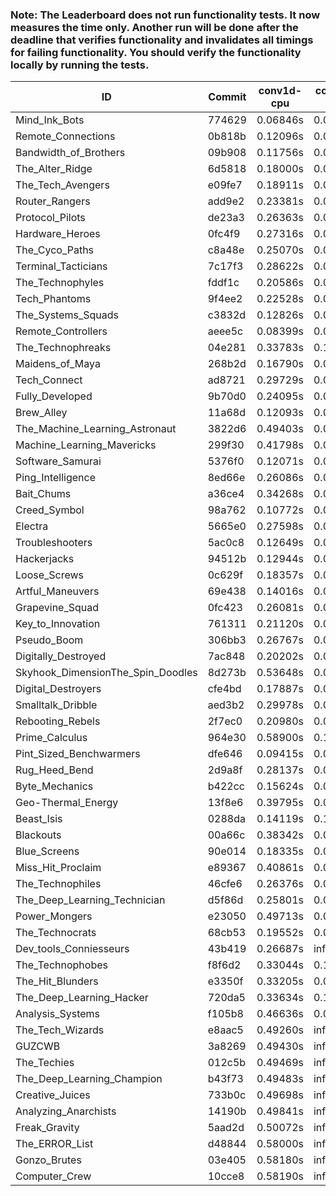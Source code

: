 ### Note: The Leaderboard does not run functionality tests. It now measures the time only. Another run will be done after the deadline that verifies functionality and invalidates all timings for failing functionality. You should verify the functionality locally by running the tests.

|ID|Commit|conv1d-cpu|conv1d-gpu|DWSPConv2D-gpu|gemm-gpu|avg|
|-|-|-|-|-|-|-|
|Mind_Ink_Bots|774629|0.06846s|0.06736s|3.09577s|1.92446s|1.28901s|
|Remote_Connections|0b818b|0.12096s|0.04800s|3.09772s|1.93428s|1.30024s|
|Bandwidth_of_Brothers|09b908|0.11756s|0.07040s|3.08275s|1.94089s|1.30290s|
|The_Alter_Ridge|6d5818|0.18000s|0.09967s|3.04277s|1.91975s|1.31055s|
|The_Tech_Avengers|e09fe7|0.18911s|0.06122s|3.06895s|1.92304s|1.31058s|
|Router_Rangers|add9e2|0.23381s|0.07000s|3.05970s|1.92341s|1.32173s|
|Protocol_Pilots|de23a3|0.26363s|0.07044s|3.06080s|1.91955s|1.32860s|
|Hardware_Heroes|0fc4f9|0.27316s|0.06991s|3.05852s|1.91977s|1.33034s|
|The_Cyco_Paths|c8a48e|0.25070s|0.07063s|3.09245s|1.91209s|1.33147s|
|Terminal_Tacticians|7c17f3|0.28622s|0.06621s|3.05862s|1.94237s|1.33835s|
|The_Technophyles|fddf1c|0.20586s|0.04342s|3.18906s|1.93849s|1.34421s|
|Tech_Phantoms|9f4ee2|0.22528s|0.08902s|3.06068s|2.03242s|1.35185s|
|The_Systems_Squads|c3832d|0.12826s|0.04938s|3.35016s|1.90635s|1.35854s|
|Remote_Controllers|aeee5c|0.08399s|0.04855s|3.34136s|1.97860s|1.36312s|
|The_Technophreaks|04e281|0.33783s|0.14798s|3.07195s|1.90876s|1.36663s|
|Maidens_of_Maya|268b2d|0.16790s|0.06853s|3.09338s|2.15803s|1.37196s|
|Tech_Connect|ad8721|0.29729s|0.07151s|3.07021s|2.08032s|1.37983s|
|Fully_Developed|9b70d0|0.24095s|0.06674s|3.06463s|2.26328s|1.40890s|
|Brew_Alley|11a68d|0.12093s|0.04941s|3.35208s|2.13245s|1.41372s|
|The_Machine_Learning_Astronaut|3822d6|0.49403s|0.07578s|3.07122s|2.04015s|1.42030s|
|Machine_Learning_Mavericks|299f30|0.41798s|0.07283s|3.09164s|2.24853s|1.45774s|
|Software_Samurai|5376f0|0.12071s|0.04736s|3.08575s|2.66751s|1.48033s|
|Ping_Intelligence|8ed66e|0.26086s|0.05995s|3.51965s|2.10892s|1.48735s|
|Bait_Chums|a36ce4|0.34268s|0.08621s|3.39030s|2.31130s|1.53262s|
|Creed_Symbol|98a762|0.10772s|0.05404s|3.69696s|2.33727s|1.54900s|
|Electra|5665e0|0.27598s|0.06857s|3.78830s|2.18901s|1.58047s|
|Troubleshooters|5ac0c8|0.12649s|0.07146s|3.76973s|2.36232s|1.58250s|
|Hackerjacks|94512b|0.12944s|0.07270s|3.73724s|2.39137s|1.58269s|
|Loose_Screws|0c629f|0.18357s|0.08237s|3.73510s|2.35742s|1.58962s|
|Artful_Maneuvers|69e438|0.14016s|0.08516s|3.74369s|2.47008s|1.60977s|
|Grapevine_Squad|0fc423|0.26081s|0.07705s|3.76742s|2.33414s|1.60986s|
|Key_to_Innovation|761311|0.21120s|0.05408s|3.77188s|2.40459s|1.61044s|
|Pseudo_Boom|306bb3|0.26767s|0.05358s|3.72332s|2.42491s|1.61737s|
|Digitally_Destroyed|7ac848|0.20202s|0.07600s|3.74449s|2.44981s|1.61808s|
|Skyhook_DimensionThe_Spin_Doodles|8d273b|0.53648s|0.07729s|3.23254s|2.62966s|1.61899s|
|Digital_Destroyers|cfe4bd|0.17887s|0.07570s|3.71769s|2.53485s|1.62678s|
|Smalltalk_Dribble|aed3b2|0.29978s|0.07650s|3.71295s|2.43560s|1.63121s|
|Rebooting_Rebels|2f7ec0|0.20980s|0.07516s|3.74057s|2.50913s|1.63366s|
|Prime_Calculus|964e30|0.58900s|0.11098s|3.40210s|2.48291s|1.64625s|
|Pint_Sized_Benchwarmers|dfe646|0.09415s|0.07446s|4.08451s|2.40518s|1.66457s|
|Rug_Heed_Bend|2d9a8f|0.28137s|0.06343s|3.68761s|2.62859s|1.66525s|
|Byte_Mechanics|b422cc|0.15624s|0.05558s|3.73106s|2.73146s|1.66859s|
|Geo-Thermal_Energy|13f8e6|0.39795s|0.09802s|3.80622s|2.42520s|1.68185s|
|Beast_Isis|0288da|0.14119s|0.10148s|4.18357s|2.51917s|1.73635s|
|Blackouts|00a66c|0.38342s|0.07686s|3.79423s|2.72129s|1.74395s|
|Blue_Screens|90e014|0.18335s|0.07701s|4.14727s|2.63525s|1.76072s|
|Miss_Hit_Proclaim|e89367|0.40861s|0.08171s|4.05221s|2.58359s|1.78153s|
|The_Technophiles|46cfe6|0.26376s|0.06464s|3.06633s|4.57302s|1.99194s|
|The_Deep_Learning_Technician|d5f86d|0.25801s|0.06808s|3.08973s|4.57781s|1.99841s|
|Power_Mongers|e23050|0.49713s|0.05010s|3.81638s|4.86948s|2.30827s|
|The_Technocrats|68cb53|0.19552s|0.08689s|3.16629s|5.83013s|2.31971s|
|Dev_tools_Conniesseurs|43b419|0.26687s|infs|infs|4.64447s|infs|
|The_Technophobes|f8f6d2|0.33044s|0.19124s|infs|1.92636s|infs|
|The_Hit_Blunders|e3350f|0.33205s|0.07193s|infs|5.01894s|infs|
|The_Deep_Learning_Hacker|720da5|0.33634s|0.13297s|infs|2.75742s|infs|
|Analysis_Systems|f105b8|0.46636s|0.04750s|infs|infs|infs|
|The_Tech_Wizards|e8aac5|0.49260s|infs|infs|4.62415s|infs|
|GUZCWB|3a8269|0.49430s|infs|infs|4.62634s|infs|
|The_Techies|012c5b|0.49469s|infs|infs|4.63029s|infs|
|The_Deep_Learning_Champion|b43f73|0.49483s|infs|infs|4.62435s|infs|
|Creative_Juices|733b0c|0.49698s|infs|infs|4.64670s|infs|
|Analyzing_Anarchists|14190b|0.49841s|infs|infs|4.64932s|infs|
|Freak_Gravity|5aad2d|0.50072s|infs|infs|4.64379s|infs|
|The_ERROR_List|d48844|0.58000s|infs|infs|5.00951s|infs|
|Gonzo_Brutes|03e405|0.58180s|infs|infs|5.01602s|infs|
|Computer_Crew|10cce8|0.58190s|infs|infs|5.00531s|infs|
